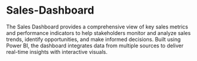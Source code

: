# Sales-Dashboard
The Sales Dashboard provides a comprehensive view of key sales metrics and performance indicators to help stakeholders monitor and analyze sales trends, identify opportunities, and make informed decisions. Built using Power BI, the dashboard integrates data from multiple sources to deliver real-time insights with interactive visuals.
